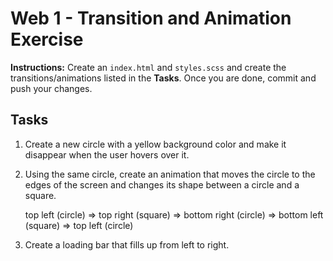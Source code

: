 # Web 1 - Transition and Animation Exercise

**Instructions:** Create an `index.html` and `styles.scss` and create the transitions/animations listed in the **Tasks**. Once you are done, commit and push your changes.

## Tasks

1. Create a new circle with a yellow background color and make it disappear when the user hovers over it.

2. Using the same circle, create an animation that moves the circle to the edges of the screen and changes its shape between a circle and a square.

   top left (circle) => top right (square) => bottom right (circle) => bottom left (square) => top left (circle)

4. Create a loading bar that fills up from left to right.
